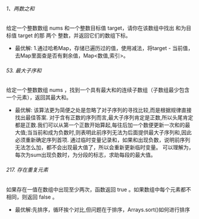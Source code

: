 ###### 1、两数之和
  给定一个整数数组 nums 和一个整数目标值 target，请你在该数组中找出 和为目标值 target  的那 两个 整数，并返回它们的数组下标。
- 最优解:
    1.通过哈希Map，存储已遍历过的值，使用减法，将target - 当前值，去Map里面查是否有剩余值，Map<数值,索引>。



###### 53. 最大子序和
  给定一个整数数组 nums ，找到一个具有最大和的连续子数组（子数组最少包含一个元素），返回其最大和。

- 最优解:
  该算法更为简便之处是忽略了对子序列的寻找比较,而是根据规律直接找出最佳答案.
  对于含有正数的序列而言,最大子序列肯定是正数,所以头尾肯定都是正数.我们可以从第一个正数开始算起,每往后加一个数便更新一次和的最大值;当当前和成为负数时,则表明此前序列无法为后面提供最大子序列和,因此必须重新确定序列首项.
  通过临时变量记录和，如果和出现负数，说明前序列无法怎么加，都不会出现最大值了，所以会重新更新临时变量。
  可以理解为，每次为sum出现负数时，为分段的标志，求助每段的最大值。

###### 217. 存在重复元素
  如果存在一值在数组中出现至少两次，函数返回 true 。如果数组中每个元素都不相同，则返回 false 。

- 最优解:先排序，循环挨个对比,但问题在于排序，Arrays.sort()如何进行排序
